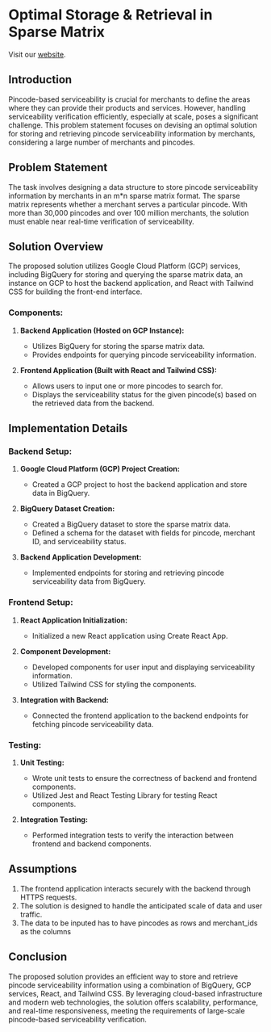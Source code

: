 # **Optimal Storage & Retrieval in Sparse Matrix**

Visit our [website](http://35.207.207.45:5173/).

## **Introduction**
Pincode-based serviceability is crucial for merchants to define the areas where they can provide their products and services. However, handling serviceability verification efficiently, especially at scale, poses a significant challenge. This problem statement focuses on devising an optimal solution for storing and retrieving pincode serviceability information by merchants, considering a large number of merchants and pincodes.

## **Problem Statement**
The task involves designing a data structure to store pincode serviceability information by merchants in an m*n sparse matrix format. The sparse matrix represents whether a merchant serves a particular pincode. With more than 30,000 pincodes and over 100 million merchants, the solution must enable near real-time verification of serviceability.

## **Solution Overview**
The proposed solution utilizes Google Cloud Platform (GCP) services, including BigQuery for storing and querying the sparse matrix data, an instance on GCP to host the backend application, and React with Tailwind CSS for building the front-end interface.

### **Components:**
1. **Backend Application (Hosted on GCP Instance):**
   - Utilizes BigQuery for storing the sparse matrix data.
   - Provides endpoints for querying pincode serviceability information.

2. **Frontend Application (Built with React and Tailwind CSS):**
   - Allows users to input one or more pincodes to search for.
   - Displays the serviceability status for the given pincode(s) based on the retrieved data from the backend.

## **Implementation Details**
### **Backend Setup:**
1. **Google Cloud Platform (GCP) Project Creation:**
   - Created a GCP project to host the backend application and store data in BigQuery.

2. **BigQuery Dataset Creation:**
   - Created a BigQuery dataset to store the sparse matrix data.
   - Defined a schema for the dataset with fields for pincode, merchant ID, and serviceability status.

3. **Backend Application Development:**
   - Implemented endpoints for storing and retrieving pincode serviceability data from BigQuery.

### **Frontend Setup:**
1. **React Application Initialization:**
   - Initialized a new React application using Create React App.

2. **Component Development:**
   - Developed components for user input and displaying serviceability information.
   - Utilized Tailwind CSS for styling the components.

3. **Integration with Backend:**
   - Connected the frontend application to the backend endpoints for fetching pincode serviceability data.

### **Testing:**
1. **Unit Testing:**
   - Wrote unit tests to ensure the correctness of backend and frontend components.
   - Utilized Jest and React Testing Library for testing React components.

2. **Integration Testing:**
   - Performed integration tests to verify the interaction between frontend and backend components.

## **Assumptions**
1. The frontend application interacts securely with the backend through HTTPS requests.
2. The solution is designed to handle the anticipated scale of data and user traffic.
3. The data to be inputed has to have pincodes as rows and merchant_ids as the columns

## **Conclusion**
The proposed solution provides an efficient way to store and retrieve pincode serviceability information using a combination of BigQuery, GCP services, React, and Tailwind CSS. By leveraging cloud-based infrastructure and modern web technologies, the solution offers scalability, performance, and real-time responsiveness, meeting the requirements of large-scale pincode-based serviceability verification.

